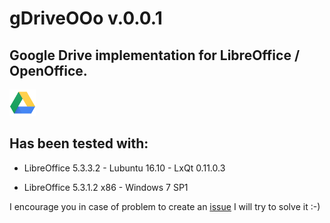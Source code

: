 # gDriveOOo v.0.0.1

## Google Drive implementation for LibreOffice / OpenOffice.

![gDriveOOo screenshot](gDrive.png)

## Has been tested with:
	
* LibreOffice 5.3.3.2 - Lubuntu 16.10 -  LxQt 0.11.0.3

* LibreOffice 5.3.1.2 x86 - Windows 7 SP1

I encourage you in case of problem to create an [issue](https://github.com/prrvchr/gDriveOOo/issues/new)
I will try to solve it :-)
